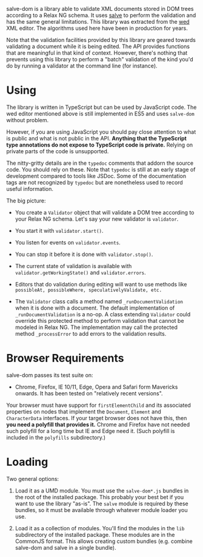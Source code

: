 salve-dom is a library able to validate XML documents stored in DOM trees
according to a Relax NG schema. It uses
[salve](https://github.com/mangalam-research/salve) to perform the validation
and has the same general limitations. This library was extracted from the
[wed](https://github.com/mangalam-research/wed) XML editor. The algorithms used
here have been in production for years.

Note that the validation facilities provided by this library are geared towards
validating a document while it is being edited. The API provides functions that
are meaningful in that kind of context. However, there's nothing that prevents
using this library to perform a "batch" validation of the kind you'd do by
running a validator at the command line (for instance).

Using
=====

The library is written in TypeScript but can be used by JavaScript code. The wed
editor mentioned above is still implemented in ES5 and uses `salve-dom` without
problem.

However, if you are using JavaScript you should pay close attention to what is
public and what is not public in the API. **Anything that the TypeScript type
annotations do not expose to TypeScript code is private.** Relying on private
parts of the code is unsupported.

The nitty-gritty details are in the ``typedoc`` comments that addorn the source
code. You should rely on these. Note that ``typedoc`` is still at an early stage
of development compared to tools like JSDoc. Some of the documentation tags are
not recognized by ``typedoc`` but are nonetheless used to record useful
information.

The big picture:

* You create a ``Validator`` object that will validate a DOM tree according to
  your Relax NG schema. Let's say your new validator is ``validator``.

* You start it with ``validator.start()``.

* You listen for events on ``validator.events``.

* You can stop it before it is done with ``validator.stop()``.

* The current state of validation is available with
  ``validator.getWorkingState()`` and ``validator.errors``.

* Editors that do validation during editing will want to use methods like
  ``possibleAt, possibleWhere, speculativelyValidate, etc.``

* The ``Validator`` class calls a method named ``_runDocumentValidation`` when
  it is done with a document. The default implementation of
  ``_runDocumentValidation`` is a no-op. A class extending ``Validator`` could
  override this protected method to perform validation that cannot be modeled in
  Relax NG. The implementation may call the protected method ``_processError``
  to add errors to the validation results.

Browser Requirements
====================

salve-dom passes its test suite on:

* Chrome, Firefox, IE 10/11, Edge, Opera and Safari form Mavericks onwards. It
  has been tested on "relatively recent versions".

Your browser must have support for ``firstElementChild`` and its associated
properties on nodes that implement the ``Document``, ``Element`` and
``CharacterData`` interfaces. If your target browser does not have this, then
**you need a polyfill that provides it.** Chrome and Firefox have not needed
such polyfill for a long time but IE and Edge need it. (Such polyfill is
included in the ``polyfills`` subdirectory.)

Loading
=======

Two general options:

1. Load it as a UMD module. You must use the ``salve-dom*.js`` bundles in the
   root of the installed package. This probably your best bet if you want to use
   the library "as-is". The ``salve`` module is required by these bundles, so it
   must be available through whatever module loader you use.

2. Load it as a collection of modules. You'll find the modules in the ``lib``
   subdirectory of the installed package. These modules are in the CommonJS
   format. This allows creating custom bundles (e.g. combine salve-dom and salve
   in a single bundle).
